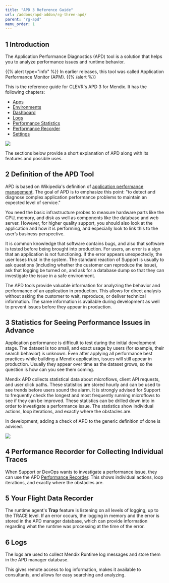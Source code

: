 ```yaml
---
title: "APD 3 Reference Guide"
url: /addons/apd-addon/rg-three-apd/
parent: "rg-apd"
menu_order: 1
---
```


## 1 Introduction

The Application Performance Diagnostics (APD) tool is a solution that helps you to analyze performance issues and runtime behavior.

{{% alert type="info" %}}
In earlier releases, this tool was called Application Performance Monitor (APM).
{{% /alert %}}

This is the reference guide for CLEVR's APD 3 for Mendix. It has the following chapters:

* [Apps](/addons/apd-addon/rg-three-apps/)
* [Environments](/addons/apd-addon/rg-three-environments/)
* [Dashboard](/addons/apd-addon/rg-three-dashboard/)
* [Logs](/addons/apd-addon/rg-three-logs/)
* [Performance Statistics](/addons/apd-addon/rg-three-statistics/)
* [Performance Recorder](/addons/apd-addon/rg-three-recorder/)
* [Settings](/addons/apd-addon/rg-three-settings/)

![](/attachments/addons/apd-addon/rg-apd/rg-three-apd/APD_Powered_logo.png)

The sections below provide a short explanation of APD along with its features and possible uses.

## 2 Definition of the APD Tool

APD is based on Wikipedia's definition of [application performance management](http://en.wikipedia.org/wiki/Application_performance_management). The goal of APD is to emphasize this point: "to detect and diagnose complex application performance problems to maintain an expected level of service."

You need the basic infrastructure probes to measure hardware parts like the CPU, memory, and disk as well as components like the database and web server. However, for higher quality support, you should also look at the application and how it is performing, and especially look to link this to the user’s business perspective.

It is common knowledge that software contains bugs, and also that software is tested before being brought into production. For users, an error is a sign that an application is not functioning. If the error appears unexpectedly, the user loses trust in the system. The standard reaction of Support is usually to ask questions (including whether the customer can reproduce the issue), ask that logging be turned on, and ask for a database dump so that they can investigate the issue in a safe environment.

The APD tools provide valuable information for analyzing the behavior and performance of an application in production. This allows for direct analysis without asking the customer to wait, reproduce, or deliver technical information. The same information is available during development as well to prevent issues before they appear in production.

## 3 Statistics for Seeing Performance Issues in Advance

Application performance is difficult to test during the initial development stage. The dataset is too small, and exact usage by users (for example, their search behavior) is unknown. Even after applying all performance best practices while building a Mendix application, issues will still appear in production. Usually they appear over time as the dataset grows, so the question is how can you see them coming.

Mendix APD collects statistical data about microflows, client API requests, and user click paths. These statistics are stored hourly and can be used to see trends before users sound the alarm. It is strongly advised for Support to frequently check the longest and most frequently running microflows to see if they can be improved. These statistics can be drilled down into in order to investigate a performance issue. The statistics show individual actions, loop iterations, and exactly where the obstacles are.

In development, adding a check of APD to the generic definition of done is advised.

![](/attachments/addons/apd-addon/rg-apd/rg-three-apd/statistics_history.png)

## 4 Performance Recorder for Collecting Individual Traces

When Support or DevOps wants to investigate a performance issue, they can use the APD [Performance Recorder](/addons/apd-addon/rg-three-recorder/). This shows individual actions, loop iterations, and exactly where the obstacles are.

## 5 Your Flight Data Recorder

The runtime agent's **Trap** feature is listening on all levels of logging, up to the TRACE level. If an error occurs, the logging in memory and the error is stored in the APD manager database, which can provide information regarding what the runtime was processing at the time of the error.

## 6 Logs

The logs are used to collect Mendix Runtime log messages and store them in the APD manager database.

This gives remote access to log information, makes it available to consultants, and allows for easy searching and analyzing.
